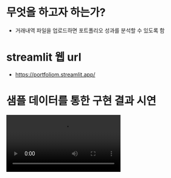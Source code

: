 # 무엇을 하고자 하는가?
- 거래내역 파일을 업로드하면 포트폴리오 성과를 분석할 수 있도록 함

# streamlit 웹 url
- https://portfoliom.streamlit.app/

# 샘플 데이터를 통한 구현 결과 시연
![Streamlit Demo](streamlit-portfolioM_demo.mp4)
